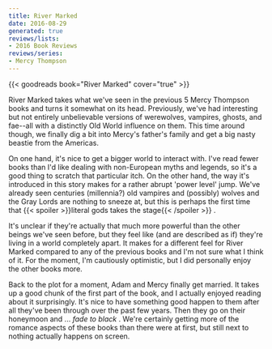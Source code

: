 ```yaml
---
title: River Marked
date: 2016-08-29
generated: true
reviews/lists:
- 2016 Book Reviews
reviews/series:
- Mercy Thompson
---
```

{{< goodreads book="River Marked" cover="true" >}}

River Marked takes what we've seen in the previous 5 Mercy Thompson books and turns it somewhat on its head. Previously, we've had interesting but not entirely unbelievable versions of werewolves, vampires, ghosts, and fae--all with a distinctly Old World influence on them. This time around though, we finally dig a bit into Mercy's father's family and get a big nasty beastie from the Americas.  

On one hand, it's nice to get a bigger world to interact with. I've read fewer books than I'd like dealing with non-European myths and legends, so it's a good thing to scratch that particular itch. On the other hand, the way it's introduced in this story makes for a rather abrupt 'power level' jump. We've already seen centuries (millennia?) old vampires and (possibly) wolves and the Gray Lords are nothing to sneeze at, but this is perhaps the first time that {{< spoiler >}}literal gods takes the stage{{< /spoiler >}}  .  

<!--more-->

It's unclear if they're actually that much more powerful than the other beings we've seen before, but they feel like (and are described as if) they're living in a world completely apart. It makes for a different feel for River Marked compared to any of the previous books and I'm not sure what I think of it. For the moment, I'm cautiously optimistic, but I did personally enjoy the other books more.  

Back to the plot for a moment, Adam and Mercy finally get married. It takes up a good chunk of the first part of the book, and I actually enjoyed reading about it surprisingly. It's nice to have something good happen to them after all they've been through over the past few years. Then they go on their honeymoon and ... _fade to black_ . We're certainly getting more of the romance aspects of these books than there were at first, but still next to nothing actually happens on screen.


